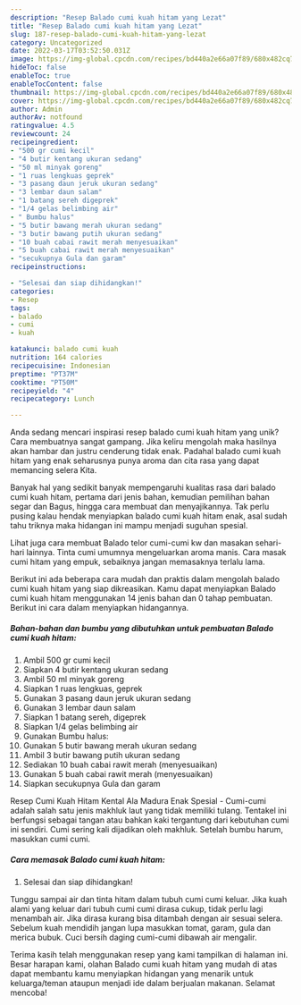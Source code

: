```yaml
---
description: "Resep Balado cumi kuah hitam yang Lezat"
title: "Resep Balado cumi kuah hitam yang Lezat"
slug: 187-resep-balado-cumi-kuah-hitam-yang-lezat
category: Uncategorized
date: 2022-03-17T03:52:50.031Z
image: https://img-global.cpcdn.com/recipes/bd440a2e66a07f89/680x482cq70/balado-cumi-kuah-hitam-foto-resep-utama.jpg
hideToc: false
enableToc: true
enableTocContent: false
thumbnail: https://img-global.cpcdn.com/recipes/bd440a2e66a07f89/680x482cq70/balado-cumi-kuah-hitam-foto-resep-utama.jpg
cover: https://img-global.cpcdn.com/recipes/bd440a2e66a07f89/680x482cq70/balado-cumi-kuah-hitam-foto-resep-utama.jpg
author: Admin
authorAv: notfound
ratingvalue: 4.5
reviewcount: 24
recipeingredient:
- "500 gr cumi kecil"
- "4 butir kentang ukuran sedang"
- "50 ml minyak goreng"
- "1 ruas lengkuas geprek"
- "3 pasang daun jeruk ukuran sedang"
- "3 lembar daun salam"
- "1 batang sereh digeprek"
- "1/4 gelas belimbing air"
- " Bumbu halus"
- "5 butir bawang merah ukuran sedang"
- "3 butir bawang putih ukuran sedang"
- "10 buah cabai rawit merah menyesuaikan"
- "5 buah cabai rawit merah menyesuaikan"
- "secukupnya Gula dan garam"
recipeinstructions:

- "Selesai dan siap dihidangkan!"
categories:
- Resep
tags:
- balado
- cumi
- kuah

katakunci: balado cumi kuah 
nutrition: 164 calories
recipecuisine: Indonesian
preptime: "PT37M"
cooktime: "PT50M"
recipeyield: "4"
recipecategory: Lunch

---
```





Anda sedang mencari inspirasi resep balado cumi kuah hitam yang unik? Cara membuatnya sangat gampang. Jika keliru mengolah maka hasilnya akan hambar dan justru cenderung tidak enak. Padahal balado cumi kuah hitam yang enak seharusnya punya aroma dan cita rasa yang dapat memancing selera Kita.





Banyak hal yang sedikit banyak mempengaruhi kualitas rasa dari balado cumi kuah hitam, pertama dari jenis bahan, kemudian pemilihan bahan segar dan Bagus, hingga cara membuat dan menyajikannya. Tak perlu pusing kalau hendak menyiapkan balado cumi kuah hitam enak,      asal sudah tahu triknya maka hidangan ini mampu menjadi suguhan spesial.














Lihat juga cara membuat Balado telor cumi-cumi kw dan masakan sehari-hari lainnya. Tinta cumi umumnya mengeluarkan aroma manis. Cara masak cumi hitam yang empuk, sebaiknya jangan memasaknya terlalu lama.






Berikut ini ada beberapa cara mudah dan praktis dalam mengolah balado cumi kuah hitam yang siap dikreasikan. Kamu dapat menyiapkan Balado cumi kuah hitam menggunakan 14 jenis bahan dan 0 tahap pembuatan. Berikut ini cara dalam menyiapkan hidangannya.

<!--inarticleads1-->

##### Bahan-bahan dan bumbu yang dibutuhkan untuk pembuatan Balado cumi kuah hitam:

1. Ambil 500 gr cumi kecil
1. Siapkan 4 butir kentang ukuran sedang
1. Ambil 50 ml minyak goreng
1. Siapkan 1 ruas lengkuas, geprek
1. Gunakan 3 pasang daun jeruk ukuran sedang
1. Gunakan 3 lembar daun salam
1. Siapkan 1 batang sereh, digeprek
1. Siapkan 1/4 gelas belimbing air
1. Gunakan  Bumbu halus:
1. Gunakan 5 butir bawang merah ukuran sedang
1. Ambil 3 butir bawang putih ukuran sedang
1. Sediakan 10 buah cabai rawit merah (menyesuaikan)
1. Gunakan 5 buah cabai rawit merah (menyesuaikan)
1. Siapkan secukupnya Gula dan garam


Resep Cumi Kuah Hitam Kental Ala Madura Enak Spesial - Cumi-cumi adalah salah satu jenis makhluk laut yang tidak memiliki tulang. Tentakel ini berfungsi sebagai tangan atau bahkan kaki tergantung dari kebutuhan cumi ini sendiri. Cumi sering kali dijadikan oleh makhluk. Setelah bumbu harum, masukkan cumi cumi. 

<!--inarticleads2-->

##### Cara memasak Balado cumi kuah hitam:


1. Selesai dan siap dihidangkan!

Tunggu sampai air dan tinta hitam dalam tubuh cumi cumi keluar. Jika kuah alami yang keluar dari tubuh cumi cumi dirasa cukup, tidak perlu lagi menambah air. Jika dirasa kurang bisa ditambah dengan air sesuai selera. Sebelum kuah mendidih jangan lupa masukkan tomat, garam, gula dan merica bubuk. Cuci bersih daging cumi-cumi dibawah air mengalir. 

Terima kasih telah menggunakan resep yang kami tampilkan di halaman ini. Besar harapan kami, olahan Balado cumi kuah hitam yang mudah di atas dapat membantu kamu menyiapkan hidangan yang menarik untuk keluarga/teman ataupun menjadi ide dalam berjualan makanan. Selamat mencoba!
